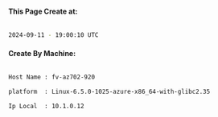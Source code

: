 
   
#### This Page Create at:

```bash

2024-09-11 - 19:00:10 UTC

```

#### Create By Machine:

```bash

Host Name : fv-az702-920

platform  : Linux-6.5.0-1025-azure-x86_64-with-glibc2.35

Ip Local  : 10.1.0.12

```

